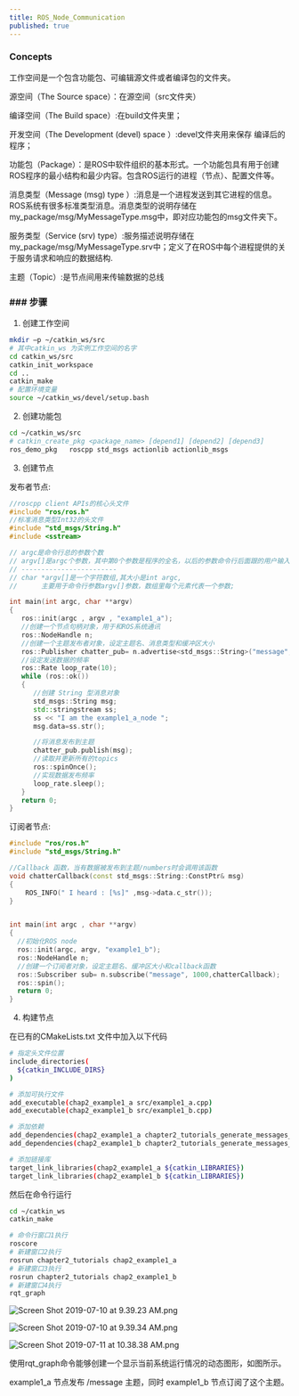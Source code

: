```yaml
---
title: ROS_Node_Communication
published: true
---
```


### [](#header-3) Concepts

工作空间是一个包含功能包、可编辑源文件或者编译包的文件夹。

源空间（The Source space）：在源空间（src文件夹）

编译空间（The Build space）:在build文件夹里；

开发空间（The Development (devel) space ）:devel文件夹用来保存 编译后的程序；

功能包（Package）：是ROS中软件组织的基本形式。一个功能包具有用于创建ROS程序的最小结构和最少内容。包含ROS运行的进程（节点）、配置文件等。

消息类型（Message  (msg)  type ）:消息是一个进程发送到其它进程的信息。ROS系统有很多标准类型消息。消息类型的说明存储在my_package/msg/MyMessageType.msg中，即对应功能包的msg文件夹下。

服务类型（Service (srv) type）:服务描述说明存储在my_package/msg/MyMessageType.srv中；定义了在ROS中每个进程提供的关于服务请求和响应的数据结构.

 主题（Topic）:是节点间用来传输数据的总线

### ### [](#header-3) 步骤

1. 创建工作空间

```bash
mkdir –p ~/catkin_ws/src
# 其中catkin_ws 为实例工作空间的名字
cd catkin_ws/src
catkin_init_workspace
cd ..
catkin_make
# 配置环境变量
source ~/catkin_ws/devel/setup.bash
```



2. 创建功能包

```bash
cd ~/catkin_ws/src
# catkin_create_pkg <package_name> [depend1] [depend2] [depend3]
ros_demo_pkg   roscpp std_msgs actionlib actionlib_msgs
```



3. 创建节点

发布者节点:

```c++
//roscpp client APIs的核心头文件
#include "ros/ros.h"
//标准消息类型Int32的头文件
#include "std_msgs/String.h"
#include <sstream>

// argc是命令行总的参数个数
// argv[]是argc个参数，其中第0个参数是程序的全名，以后的参数命令行后面跟的用户输入的参数，
// ------------------------
// char *argv[]是一个字符数组,其大小是int argc,
//      主要用于命令行参数argv[]参数，数组里每个元素代表一个参数;

int main(int argc, char **argv)
{
   ros::init(argc , argv , "example1_a");
   //创建一个节点句柄对象，用于和ROS系统通讯
   ros::NodeHandle n; 
   //创建一个主题发布者对象，设定主题名、消息类型和缓冲区大小
   ros::Publisher chatter_pub= n.advertise<std_msgs::String>("message",1000);
   //设定发送数据的频率
   ros::Rate loop_rate(10);
   while (ros::ok())
   {
      //创建 String 型消息对象
      std_msgs::String msg;
      std::stringstream ss;
      ss << "I am the example1_a_node ";
      msg.data=ss.str();

      //将消息发布到主题
      chatter_pub.publish(msg);
      //读取并更新所有的topics
      ros::spinOnce();
      //实现数据发布频率
      loop_rate.sleep();
   }
   return 0;
}
```

订阅者节点:

```c++
#include "ros/ros.h"
#include "std_msgs/String.h"

//Callback 函数，当有数据被发布到主题/numbers时会调用该函数
void chatterCallback(const std_msgs::String::ConstPtr& msg)
{
    ROS_INFO(" I heard : [%s]" ,msg->data.c_str());
}


int main(int argc , char **argv)
{
  //初始化ROS node
  ros::init(argc, argv, "example1_b");
  ros::NodeHandle n;
  //创建一个订阅者对象，设定主题名、缓冲区大小和callback函数
  ros::Subscriber sub= n.subscribe("message", 1000,chatterCallback);
  ros::spin();
  return 0;
}
```

4. 构建节点

 在已有的CMakeLists.txt 文件中加入以下代码

```bash
# 指定头文件位置
include_directories(
  ${catkin_INCLUDE_DIRS}
)

# 添加可执行文件
add_executable(chap2_example1_a src/example1_a.cpp)
add_executable(chap2_example1_b src/example1_b.cpp)

# 添加依赖
add_dependencies(chap2_example1_a chapter2_tutorials_generate_messages_cpp)
add_dependencies(chap2_example1_b chapter2_tutorials_generate_messages_cpp)

# 添加链接库
target_link_libraries(chap2_example1_a ${catkin_LIBRARIES})
target_link_libraries(chap2_example1_b ${catkin_LIBRARIES})
```

然后在命令行运行

```bash
cd ~/catkin_ws
catkin_make

# 命令行窗口1执行 
roscore
# 新建窗口2执行 
rosrun chapter2_tutorials chap2_example1_a
# 新建窗口3执行 
rosrun chapter2_tutorials chap2_example1_b
# 新建窗口4执行 
rqt_graph
```

![Screen Shot 2019-07-10 at 9.39.23 AM.png](https://i.loli.net/2019/07/11/5d26dd7e4dba667276.png)

![Screen Shot 2019-07-10 at 9.39.34 AM.png](https://i.loli.net/2019/07/11/5d26dd9c1dfa740271.png)

![Screen Shot 2019-07-11 at 10.38.38 AM.png](https://i.loli.net/2019/07/11/5d26ddbd02fc674507.png)

使用rqt_graph命令能够创建一个显示当前系统运行情况的动态图形，如图所示。

example1_a 节点发布 /message 主题，同时 example1_b 节点订阅了这个主题。
